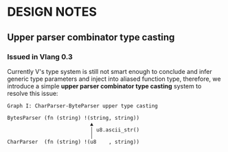 # DESIGN NOTES

## Upper parser combinator type casting
### Issued in Vlang 0.3

Currently V's type system is still not smart enough to conclude and 
infer generic type parameters and inject into aliased function type,
therefore, we introduce a simple **upper parser combinator type casting**
system to resolve this issue:

`Graph I: CharParser-ByteParser upper type casting`

```
BytesParser (fn (string) !(string, string))
                           ▲
                           │ u8.ascii_str()
                           │
CharParser  (fn (string) !(u8    , string))
```
